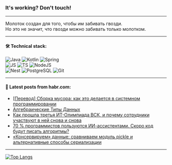 ### It's working? Don't touch!

---
Молоток создан для того, чтобы им забивать гвозди. <br>
Но это не значит, что гвозди можно забивать только молотком.

---

#### 🛠️ Technical stack:

![Java](https://img.shields.io/badge/Java-informational?logo=Oracle&style=flat&logoColor=white&color=FF4500)
![Kotlin](https://img.shields.io/badge/Kotlin-informational?logo=Kotlin&style=flat&logoColor=white&color=774D97)
![Spring](https://img.shields.io/badge/SpringBoot-informational?logo=SpringBoot&style=flat&logoColor=white&color=6DB33F) <br>
![JS](https://img.shields.io/badge/JS-informational?logo=javaScript&style=flat&logoColor=black&color=F7Df1E)
![TS](https://img.shields.io/badge/TypeScript-informational?logo=typeScript&style=flat&logoColor=black&color=0667A8)
![NodeJS](https://img.shields.io/badge/NodeJS-informational?logo=node.js&style=flat&logoColor=white&color=70A760) <br>
![Nest](https://img.shields.io/badge/NestJS-informational?logo=NestJS&style=flat&logoColor=white&color=E0234E)
![PostgreSQL](https://img.shields.io/badge/PostgreSQL-informational?logo=PostgreSQL&style=flat&logoColor=white&color=DAA520)
![Git](https://img.shields.io/badge/Git-informational?logo=git&style=flat&logoColor=white&color=778899)

___

#### 💬 Latest posts from habr.com:

<!-- BLOG-POST-LIST:START -->
- [[Перевод] Сборка мусора: как это делается в системном программировании](https://habr.com/ru/companies/timeweb/articles/766772/?utm_source=habrahabr&utm_medium=rss&utm_campaign=766772)
- [Алгебраические Типы Данных](https://habr.com/ru/articles/766682/?utm_source=habrahabr&utm_medium=rss&utm_campaign=766682)
- [Как прошла третья ИТ-Олимпиада ВСК, и почему сотрудники участвуют в ней снова и снова](https://habr.com/ru/companies/vsk_insurance/articles/766912/?utm_source=habrahabr&utm_medium=rss&utm_campaign=766912)
- [70 % программистов пользуются ИИ-ассистентами. Скоро код будут писать алгоритмы?](https://habr.com/ru/companies/sberbank/articles/765864/?utm_source=habrahabr&utm_medium=rss&utm_campaign=765864)
- [«Консервируем» данные: сравниваем модуль pickle и альтернативные способы сериализации](https://habr.com/ru/articles/766904/?utm_source=habrahabr&utm_medium=rss&utm_campaign=766904)
<!-- BLOG-POST-LIST:END -->

---
[![Top Langs](https://github-readme-stats-git-master-advtsetting-gmailcom.vercel.app/api/top-langs/?username=zloylis&langs_count=10&hide_title=false&title_color=e6edf3&size_weight=0.5&count_weight=0.5&layout=compact&hide_border=true&theme=dracula)](https://github.com/zloylis)

<!-- ![GitHub stats](https://github-readme-stats-git-master-advtsetting-gmailcom.vercel.app/api?username=zloylis&show_icons=true&hide_border=true&theme=dracula&hide_title=true&include_all_commits=true&count_private=true&hide=contribs&hide_rank=true) -->
